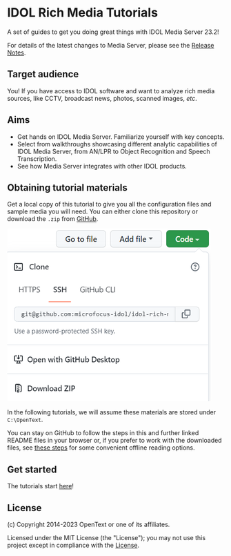 # IDOL Rich Media Tutorials

A set of guides to get you doing great things with IDOL Media Server 23.2!

For details of the latest changes to Media Server, please see the [Release Notes](https://www.microfocus.com/documentation/idol/IDOL_23_2/IDOLReleaseNotes_23.2_Documentation/idol/Content/Servers/MediaServer.htm).

## Target audience

You! If you have access to IDOL software and want to analyze rich media sources, like CCTV, broadcast news, photos, scanned images, *etc*.

## Aims

- Get hands on IDOL Media Server.  Familiarize yourself with key concepts.
- Select from walkthroughs showcasing different analytic capabilities of IDOL Media Server, from AN/LPR to Object Recognition and Speech Transcription.
- See how Media Server integrates with other IDOL products.

## Obtaining tutorial materials

Get a local copy of this tutorial to give you all the configuration files and sample media you will need.  You can either clone this repository or download the `.zip` from [GitHub](https://github.com/microfocus-idol/idol-rich-media-tutorials).

![github-download](./tutorials/setup/figs/github-download.png)

In the following tutorials, we will assume these materials are stored under `C:\OpenText`.

You can stay on GitHub to follow the steps in this and further linked README files in your browser or, if you prefer to work with the downloaded files, see [these steps](./tutorials/appendix/Markdown_reader.md) for some convenient offline reading options.

## Get started

The tutorials start [here](tutorials/README.md)!

## License

(c) Copyright 2014-2023 OpenText or one of its affiliates.

Licensed under the MIT License (the "License"); you may not use this project except in compliance with the [License](./LICENSE.md).
